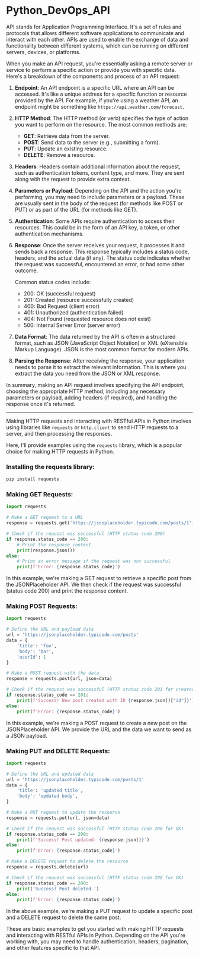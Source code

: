 # Python_DevOps_API
     
API stands for Application Programming Interface. It's a set of rules and protocols that allows different software applications to communicate and interact with each other. APIs are used to enable the exchange of data and functionality between different systems, which can be running on different servers, devices, or platforms.

When you make an API request, you're essentially asking a remote server or service to perform a specific action or provide you with specific data. Here's a breakdown of the components and process of an API request:

1. **Endpoint**: An API endpoint is a specific URL where an API can be accessed. It's like a unique address for a specific function or resource provided by the API. For example, if you're using a weather API, an endpoint might be something like `https://api.weather.com/forecast`.

2. **HTTP Method**: The HTTP method (or verb) specifies the type of action you want to perform on the resource. The most common methods are:
   - **GET**: Retrieve data from the server.
   - **POST**: Send data to the server (e.g., submitting a form).
   - **PUT**: Update an existing resource.
   - **DELETE**: Remove a resource.

3. **Headers**: Headers contain additional information about the request, such as authentication tokens, content type, and more. They are sent along with the request to provide extra context.

4. **Parameters or Payload**: Depending on the API and the action you're performing, you may need to include parameters or a payload. These are usually sent in the body of the request (for methods like POST or PUT) or as part of the URL (for methods like GET).

5. **Authentication**: Some APIs require authentication to access their resources. This could be in the form of an API key, a token, or other authentication mechanisms.

6. **Response**: Once the server receives your request, it processes it and sends back a response. This response typically includes a status code, headers, and the actual data (if any). The status code indicates whether the request was successful, encountered an error, or had some other outcome.

   Common status codes include:
   - 200: OK (successful request)
   - 201: Created (resource successfully created)
   - 400: Bad Request (client error)
   - 401: Unauthorized (authentication failed)
   - 404: Not Found (requested resource does not exist)
   - 500: Internal Server Error (server error)

7. **Data Format**: The data returned by the API is often in a structured format, such as JSON (JavaScript Object Notation) or XML (eXtensible Markup Language). JSON is the most common format for modern APIs.

8. **Parsing the Response**: After receiving the response, your application needs to parse it to extract the relevant information. This is where you extract the data you need from the JSON or XML response.

In summary, making an API request involves specifying the API endpoint, choosing the appropriate HTTP method, including any necessary parameters or payload, adding headers (if required), and handling the response once it's returned.

---
Making HTTP requests and interacting with RESTful APIs in Python involves using libraries like `requests` or `http.client` to send HTTP requests to a server, and then processing the responses. 

Here, I'll provide examples using the `requests` library, which is a popular choice for making HTTP requests in Python.

### Installing the requests library:

```bash
pip install requests
```

### Making GET Requests:

```python
import requests

# Make a GET request to a URL
response = requests.get('https://jsonplaceholder.typicode.com/posts/1')

# Check if the request was successful (HTTP status code 200)
if response.status_code == 200:
    # Print the response content
    print(response.json())
else:
    # Print an error message if the request was not successful
    print(f'Error: {response.status_code}')
```

In this example, we're making a GET request to retrieve a specific post from the JSONPlaceholder API. We then check if the request was successful (status code 200) and print the response content.

### Making POST Requests:

```python
import requests

# Define the URL and payload data
url = 'https://jsonplaceholder.typicode.com/posts'
data = {
    'title': 'foo',
    'body': 'bar',
    'userId': 1
}

# Make a POST request with the data
response = requests.post(url, json=data)

# Check if the request was successful (HTTP status code 201 for created)
if response.status_code == 201:
    print(f'Success! New post created with ID {response.json()["id"]}')
else:
    print(f'Error: {response.status_code}')
```

In this example, we're making a POST request to create a new post on the JSONPlaceholder API. We provide the URL and the data we want to send as a JSON payload.

### Making PUT and DELETE Requests:

```python
import requests

# Define the URL and updated data
url = 'https://jsonplaceholder.typicode.com/posts/1'
data = {
    'title': 'updated title',
    'body': 'updated body',
}

# Make a PUT request to update the resource
response = requests.put(url, json=data)

# Check if the request was successful (HTTP status code 200 for OK)
if response.status_code == 200:
    print(f'Success! Post updated: {response.json()}')
else:
    print(f'Error: {response.status_code}')

# Make a DELETE request to delete the resource
response = requests.delete(url)

# Check if the request was successful (HTTP status code 200 for OK)
if response.status_code == 200:
    print('Success! Post deleted.')
else:
    print(f'Error: {response.status_code}')
```

In the above example, we're making a PUT request to update a specific post and a DELETE request to delete the same post.

These are basic examples to get you started with making HTTP requests and interacting with RESTful APIs in Python. Depending on the API you're working with, you may need to handle authentication, headers, pagination, and other features specific to that API.
